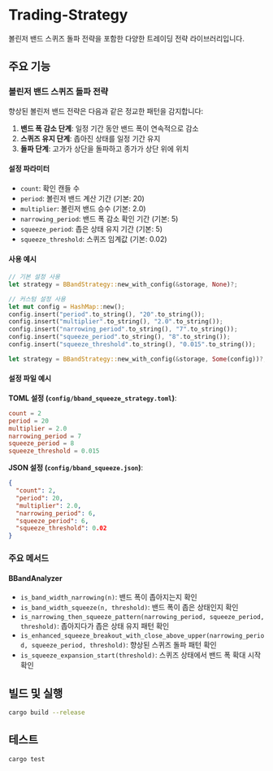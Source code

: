 # Trading-Strategy

볼린저 밴드 스퀴즈 돌파 전략을 포함한 다양한 트레이딩 전략 라이브러리입니다.

## 주요 기능

### 볼린저 밴드 스퀴즈 돌파 전략

향상된 볼린저 밴드 전략은 다음과 같은 정교한 패턴을 감지합니다:

1. **밴드 폭 감소 단계**: 일정 기간 동안 밴드 폭이 연속적으로 감소
2. **스퀴즈 유지 단계**: 좁아진 상태를 일정 기간 유지
3. **돌파 단계**: 고가가 상단을 돌파하고 종가가 상단 위에 위치

#### 설정 파라미터

- `count`: 확인 캔들 수
- `period`: 볼린저 밴드 계산 기간 (기본: 20)
- `multiplier`: 볼린저 밴드 승수 (기본: 2.0)
- `narrowing_period`: 밴드 폭 감소 확인 기간 (기본: 5)
- `squeeze_period`: 좁은 상태 유지 기간 (기본: 5)
- `squeeze_threshold`: 스퀴즈 임계값 (기본: 0.02)

#### 사용 예시

```rust
// 기본 설정 사용
let strategy = BBandStrategy::new_with_config(&storage, None)?;

// 커스텀 설정 사용
let mut config = HashMap::new();
config.insert("period".to_string(), "20".to_string());
config.insert("multiplier".to_string(), "2.0".to_string());
config.insert("narrowing_period".to_string(), "7".to_string());
config.insert("squeeze_period".to_string(), "8".to_string());
config.insert("squeeze_threshold".to_string(), "0.015".to_string());

let strategy = BBandStrategy::new_with_config(&storage, Some(config))?;
```

#### 설정 파일 예시

**TOML 설정 (`config/bband_squeeze_strategy.toml`)**:
```toml
count = 2
period = 20
multiplier = 2.0
narrowing_period = 7
squeeze_period = 8
squeeze_threshold = 0.015
```

**JSON 설정 (`config/bband_squeeze.json`)**:
```json
{
  "count": 2,
  "period": 20,
  "multiplier": 2.0,
  "narrowing_period": 6,
  "squeeze_period": 6,
  "squeeze_threshold": 0.02
}
```

### 주요 메서드

#### BBandAnalyzer

- `is_band_width_narrowing(n)`: 밴드 폭이 좁아지는지 확인
- `is_band_width_squeeze(n, threshold)`: 밴드 폭이 좁은 상태인지 확인
- `is_narrowing_then_squeeze_pattern(narrowing_period, squeeze_period, threshold)`: 좁아지다가 좁은 상태 유지 패턴 확인
- `is_enhanced_squeeze_breakout_with_close_above_upper(narrowing_period, squeeze_period, threshold)`: 향상된 스퀴즈 돌파 패턴 확인
- `is_squeeze_expansion_start(threshold)`: 스퀴즈 상태에서 밴드 폭 확대 시작 확인

## 빌드 및 실행

```bash
cargo build --release
```

## 테스트

```bash
cargo test
```

